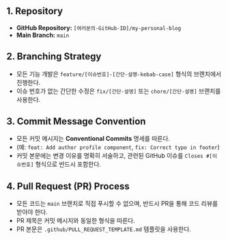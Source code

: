 ## 1. Repository
- **GitHub Repository:** `[여러분의-GitHub-ID]/my-personal-blog`
- **Main Branch:** `main`

## 2. Branching Strategy
- 모든 기능 개발은 `feature/[이슈번호]-[간단-설명-kebab-case]` 형식의 브랜치에서 진행한다.
- 이슈 번호가 없는 간단한 수정은 `fix/[간단-설명]` 또는 `chore/[간단-설명]` 브랜치를 사용한다.

## 3. Commit Message Convention
- 모든 커밋 메시지는 **Conventional Commits** 명세를 따른다.
- (예: `feat: Add author profile component`, `fix: Correct typo in footer`)
- 커밋 본문에는 변경 이유를 명확히 서술하고, 관련된 GitHub 이슈를 `Closes #[이슈번호]` 형식으로 반드시 포함한다.

## 4. Pull Request (PR) Process
- 모든 코드는 `main` 브랜치로 직접 푸시할 수 없으며, 반드시 PR을 통해 코드 리뷰를 받아야 한다.
- PR 제목은 커밋 메시지와 동일한 형식을 따른다.
- PR 본문은 `.github/PULL_REQUEST_TEMPLATE.md` 템플릿을 사용한다.